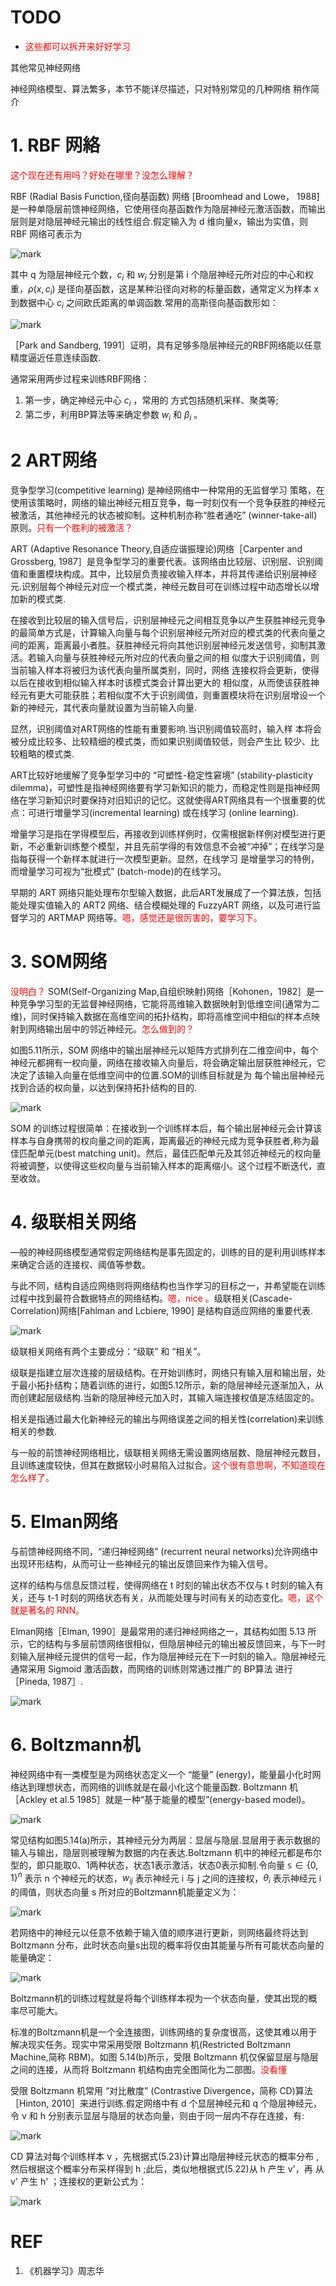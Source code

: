 
# TODO
- <span style="color:red;">这些都可以拆开来好好学习</span>






其他常见神经网络

神经网络模型、算法繁多，本节不能详尽描述，只对特别常见的几种网络 稍作简介

# 1. RBF 网絡

<span style="color:red;">这个现在还有用吗？好处在哪里？没怎么理解？</span>

RBF (Radial Basis Function,径向基函数) 网络 [Broomhead and Lowe， 1988] 是一种单隐层前馈神经网络，它使用径向基函数作为隐层神经元激活函数，而输出层则是对隐层神经元输出的线性组合.假定输入为 d 维向量x，输出为实值，则 RBF 网络可表示为

![mark](http://pacdb2bfr.bkt.clouddn.com/blog/image/180626/KmBkJGC74h.png?imageslim)

其中 q 为隐层神经元个数，$c_i$ 和 $w_i$ 分别是第 i 个隐层神经元所对应的中心和权重，$\rho (x,c_i)$ 是径向基函数，这是某种沿径向对称的标量函数，通常定义为样本 x 到数据中心 $c_i$ 之间欧氏距离的单调函数.常用的高斯径向基函数形如：


![mark](http://pacdb2bfr.bkt.clouddn.com/blog/image/180626/9AB5iJ3Bjj.png?imageslim)

［Park and Sandberg, 1991］证明，具有足够多隐层神经元的RBF网络能以任意精度逼近任意连续函数.

通常采用两步过程来训练RBF网络：

1. 第一步，确定神经元中心 $c_i$ ，常用的 方式包括随机采样、聚类等;
2. 第二步，利用BP算法等来确定参数 $w_i$ 和 $\beta_i$ 。

# 2 ART网络

竞争型学习(competitive learning) 是神经网络中一种常用的无监督学习 策略，在使用该策略时，网络的输出神经元相互竞争，每一时刻仅有一个竞争获胜的神经元被激活，其他神经元的状态被抑制。这种机制亦称“胜者通吃” (winner-take-all)原则。<span style="color:red;">只有一个胜利的被激活？</span>


ART (Adaptive Resonance Theory,自适应谐振理论)网络［Carpenter and Grossberg, 1987］是竞争型学习的重要代表。该网络由比较层、识别层、识别阈值和重置模块构成。其中，比较层负责接收输入样本，并将其传递给识别层神经元.识别层每个神经元对应一个模式类，神经元数目可在训练过程中动态增长以增加新的模式类.

在接收到比较层的输入信号后，识别层神经元之间相互竞争以产生获胜神经元竞争的最简单方式是，计算输入向量与每个识别层神经元所对应的模式类的代表向量之间的距离，距离最小者胜。获胜神经元将向其他识别层神经元发送信号，抑制其激活。若输入向量与获胜神经元所对应的代表向量之间的相 似度大于识别阈值，则当前输入样本将被归为该代表向量所属类别，同时，网络 连接权将会更新，使得以后在接收到相似输入样本时该模式类会计算出更大的 相似度，从而使该获胜神经元有更大可能获胜；若相似度不大于识别阈值，则重置模块将在识别层增设一个新的神经元，其代表向量就设置为当前输入向量.

显然，识别阈值对ART网络的性能有重要影响.当识别阈值较高时，输入样 本将会被分成比较多、比较精细的模式类，而如果识别阈值较低，则会产生比 较少、比较粗略的模式类.




ART比较好地缓解了竞争型学习中的 “可塑性-稳定性窘境” (stability-plasticity dilemma)，可塑性是指神经网络要有学习新知识的能力，而稳定性则是指神经网络在学习新知识时要保持对旧知识的记忆。这就使得ART网络具有一个很重要的优点：可进行増量学习(incremental learning) 或在线学习 (online learning).

增量学习是指在学得模型后，再接收到训练样例时，仅需根据新样例对模型进行更新，不必重新训练整个模型，并且先前学得的有效信息不会被“冲掉”；在线学习是指每获得一个新样本就进行一次模型更新。显然，在线学习 是增量学习的特例，而增量学习可视为“批模式” (batch-mode)的在线学习。

早期的 ART 网络只能处理布尔型输入数据，此后ART发展成了一个算法族，包括能处理实值输入的 ART2 网络、结合模糊处理的 FuzzyART 网络，以及可进行监督学习的 ARTMAP 网络等。<span style="color:red;">嗯，感觉还是很厉害的，要学习下。</span>

# 3. SOM网络
<span style="color:red;">没明白？</span>
SOM(Self-Organizing Map,自组织映射)网络［Kohonen，1982］是一种竞争学习型的无监督神经网络，它能将高维输入数据映射到低维空间(通常为二维)，同时保持输入数据在高维空间的拓扑结构，即将高维空间中相似的样本点映射到网络输出层中的邻近神经元。<span style="color:red;">怎么做到的？</span>

如图5.11所示，SOM 网络中的输出层神经元以矩阵方式排列在二维空间中，每个神经元都拥有一权向量，网络在接收输入向量后，将会确定输出层获胜神经元，它决定了该输入向量在低维空间中的位置.SOM的训练目标就是为 每个输出层神经元找到合适的权向量，以达到保持拓扑结构的目的.

![mark](http://pacdb2bfr.bkt.clouddn.com/blog/image/180627/EjDif2aL66.png?imageslim)

SOM 的训练过程很简单：在接收到一个训练样本后，每个输出层神经元会计算该样本与自身携带的权向量之间的距离，距离最近的神经元成为竞争获胜者,称为最佳匹配单元(best matching unit)。然后，最佳匹配单元及其邻近神经元的权向量将被调整，以使得这些权向量与当前输入样本的距离缩小。这个过程不断迭代，直至收敛。


# 4. 级联相关网络

—般的神经网络模型通常假定网络结构是事先固定的，训练的目的是利用训练样本来确定合适的连接权、阈值等参数。

与此不同，结构自适应网络则将网络结构也当作学习的目标之一，并希望能在训练过程中找到最符合数据特点的网络结构。<span style="color:red;">嗯，nice 。</span>级联相关(Cascade-Correlation)网络[Fahlman and Lcbiere, 1990] 是结构自适应网络的重要代表.



![mark](http://pacdb2bfr.bkt.clouddn.com/blog/image/180627/2H76FdJ5i1.png?imageslim)


级联相关网络有两个主要成分：“级联” 和 “相关”。

级联是指建立层次连接的层级结构。在开始训练时，网络只有输入层和输出层，处于最小拓扑结构；随着训练的进行，如图5.12所示，新的隐层神经元逐渐加入，从而创建起层级结构.当新的隐层神经元加入时，其输入端连接权值是冻结固定的。

相关是指通过最大化新神经元的输出与网络误差之间的相关性(correlation)来训练相关的参数.

与一般的前馈神经网络相比，级联相关网络无需设置网络层数、隐层神经元数目，且训练速度较快，但其在数据较小时易陷入过拟合。<span style="color:red;">这个很有意思啊，不知道现在怎么样了。</span>

# 5. Elman网络

与前馈神经网络不同，“递归神经网络”  (recurrent neural networks)允许网络中出现环形结构，从而可让一些神经元的输出反馈回来作为输入信号。

这样的结构与信息反馈过程，使得网络在 t 时刻的输出状态不仅与 t 时刻的输入有关，还与 t-1 时刻的网络状态有关，从而能处理与时间有关的动态变化。<span style="color:red;">嗯，这个就是著名的 RNN。</span>

Elman网络［Elman, 1990］是最常用的递归神经网络之一，其结构如图 5.13 所示，它的结构与多层前馈网络很相似，但隐层神经元的输出被反馈回来，与下一时刻输入层神经元提供的信号一起，作为隐层神经元在下一时刻的输入。隐层神经元通常采用 Sigmoid 激活函数，而网络的训练则常通过推广的 BP算法 进行［Pineda, 1987］.

![mark](http://pacdb2bfr.bkt.clouddn.com/blog/image/180627/mfH3faje4D.png?imageslim)


# 6. Boltzmann机

神经网络中有一类模型是为网络状态定义一个 “能量” (energy)，能量最小化时网络达到理想状态，而网络的训练就是在最小化这个能量函数. Boltzmann 机［Ackley et al.5 1985］就是一种“基于能量的模型”(energy-based model)。

![mark](http://pacdb2bfr.bkt.clouddn.com/blog/image/180627/83cg18H7me.png?imageslim)

常见结构如图5.14(a)所示，其神经元分为两层：显层与隐层.显层用于表示数据的输入与输出，隐层则被理解为数据的内在表达.Boltzmann 机中的神经元都是布尔型的，即只能取0、1两种状态，状态1表示激活，状态0表示抑制.令向量 $\mathbb{s}\in \{0,1\}^n$ 表示 n 个神经元的状态，$w_{ij}$ 表示神经元 i 与 j 之间的连接权，$\theta_i$ 表示神经元 i 的阈值，则状态向量 s 所对应的Boltzmann机能量定义为：


![mark](http://pacdb2bfr.bkt.clouddn.com/blog/image/180627/BBe9dBae4I.png?imageslim)

若网络中的神经元以任意不依赖于输入值的顺序进行更新，则网络最终将达到 Boltzmann 分布，此时状态向量s出现的概率将仅由其能量与所有可能状态向量的能量确定：

![mark](http://pacdb2bfr.bkt.clouddn.com/blog/image/180627/mAAhKC2E6d.png?imageslim)

Boltzmann机的训练过程就是将每个训练样本视为一个状态向量，使其出现的概率尽可能大。

标准的Boltzmann机是一个全连接图，训练网络的复杂度很高，这使其难以用于解决现实任务。现实中常采用受限 Boltzmann 机(Restricted Boltzmann Machine,简称 RBM)。如图 5.14(b)所示，受限 Boltzmann 机仅保留显层与隐层之间的连接，从而将 Boltzmann 机结构由完全图简化为二部图。<span style="color:red;">没看懂</span>

受限 Boltzmann 机常用 “对比散度”  (Contrastive Divergence，简称 CD)算法［Hinton, 2010］来进行训练.假定网络中有 d 个显层神经元和 q 个隐层神经元，令 v 和 h 分别表示显层与隐层的状态向量，则由于同一层内不存在连接，有:

![mark](http://pacdb2bfr.bkt.clouddn.com/blog/image/180627/52b004k82E.png?imageslim)

CD 算法对每个训练样本 v ，先根据式(5.23)计算出隐层神经元状态的概率分布 , 然后根据这个概率分布采样得到 h ;此后，类似地根据式(5.22)从 h 产生 v'，再 从 v' 产生 h' ；连接权的更新公式为：


![mark](http://pacdb2bfr.bkt.clouddn.com/blog/image/180627/j959DFkeG3.png?imageslim)









# REF
1. 《机器学习》周志华
